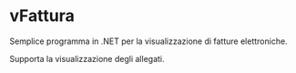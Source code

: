 # vFattura

Semplice programma in .NET per la visualizzazione di fatture elettroniche.

Supporta la visualizzazione degli allegati.
